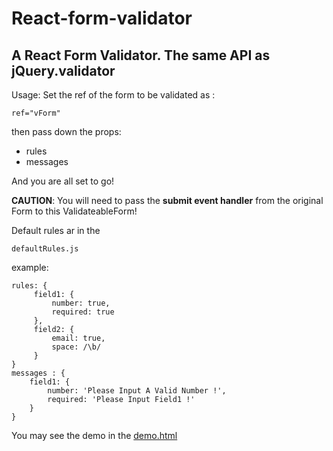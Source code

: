 # React-form-validator
## A React Form Validator. The same API as jQuery.validator

Usage: Set the ref of the form to be validated as :
 
`ref="vForm"`
     
then pass down the props:

* rules
* messages

And you are all set to go!
 
**CAUTION**:  You will need to pass the **submit event handler** from the original Form to this ValidateableForm!

Default rules ar in the 
 
`defaultRules.js`

example: 
```
rules: {
     field1: {
         number: true,
         required: true
     },
     field2: {
         email: true,
         space: /\b/
     }
}
messages : {
    field1: {
        number: 'Please Input A Valid Number !',
        required: 'Please Input Field1 !'
    }
}
```

You may see the demo in the [demo.html](https://rawgit.com/0rangeT1ger/React-form-validator/master/source/index.html)